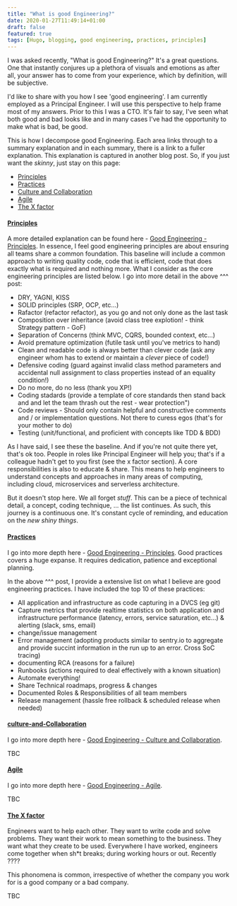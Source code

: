 ```yaml
---
title: "What is good Engineering?"
date: 2020-01-27T11:49:14+01:00
draft: false
featured: true
tags: [Hugo, blogging, good engineering, practices, principles]
---
```


I was asked recently, "What is good Engineering?"  It's a great questions.  One that instantly conjures up a plethora of visuals and emotions as after all, your answer has to come from your experience, which by definition, will be subjective.  

I'd like to share with you how I see 'good engineering'.  I am currently employed as a Principal Engineer. I will use this perspective to help frame most of my answers.  Prior to this I was a CTO. It's fair to say, I've seen what both good and bad looks like and in many cases I've had the opportunity to make what is bad, be good.

This is how I decompose good Engineering. Each area links through to a summary explanation and in each summary, there is a link to a fuller explanation. This explanation is captured in another blog post. So, if you just want the _skinny_, just stay on this page:

- [Principles](#principles)
- [Practices](#practices)
- [Culture and Collaboration](#culture-and-collaboration)
- [Agile](#agile)
- [The X factor](#the-x-factor)

#### [Principles]()

A more detailed explanation can be found here - [Good Engineering - Principles](/blog/principles).  In essence, I feel good engineering principles are about ensuring all teams share a common foundation. This baseline will include a common approach to writing quality code, code that is efficient, code that does exactly what is required and nothing more.  What I consider as the core engineering principles are listed below.  I go into more detail in the above ^^^ post:

- DRY, YAGNI, KISS
- SOLID principles (SRP, OCP, etc...)
- Rafactor (refactor refactor), as you go and not only done as the last task
- Composition over inheritance (avoid class tree explotion! - think Strategy pattern - GoF)
- Separation of Concerns (think MVC, CQRS, bounded context, etc...)
- Avoid premature optimization (futile task until you've metrics to hand)
- Clean and readable code is always better than clever code (ask any engineer whom has to extend or maintain a _clever_ piece of code!)
- Defensive coding (guard against invalid class method parameters and accidental null assignment to class properties instead of an equality condition!)
- Do no more, do no less (thank you XP!)
- Coding stadards (provide a template of core standards then stand back and and let the team thrash out the rest - wear protection")
- Code reviews - Should only contain helpful and constructive comments and / or implementation questions. Not there to curess egos (that's for your mother to do)
- Testing (unit/functional, and proficient with concepts like TDD & BDD)

As I have said, I see these the baseline.  And if you're not quite there yet, that's ok too. People in roles like Principal Engineer will help you; that's if a colleague hadn't get to you first (see the x factor section). A core responsibilities is also to educate & share.  This means to help engineers to understand concepts and approaches in many areas of computing, including cloud, microservices and serverless architecture.

But it doesn't stop here.  We all forget _stuff_. This can be a piece of technical detail, a concept, coding technique, ... the list continues. As such, this journey is a continuous one.  It's constant cycle of reminding, and education on the _new shiny things_. 

#### [Practices]()

I go into more depth here - [Good Engineering - Principles](/blog/practices).  Good practices covers a huge expanse. It requires dedication, patience and exceptional planning. 

In the above ^^^ post, I provide a extensive list on what I believe are good engineering practices.  I have included the top 10 of these practices:

- All application and infrastructure as code capturing in a DVCS (eg git)
- Capture metrics that provide realtime statistics on both application and infrastructure performance (latency, errors, service saturation, etc...) & alerting (slack, sms, email)
- change/issue management
- Error management (adopting products similar to sentry.io to aggregate and provide succint information in the run up to an error. Cross SoC tracing)
- documenting RCA (reasons for a failure)
- Runbooks (actions required to deal effectively with a known situation)
- Automate everything!
- Share Technical roadmaps, progress & changes
- Documented Roles & Responsibilities of all team members
- Release management (hassle free rollback & scheduled release when needed)

#### [culture-and-Collaboration]()

I go into more depth here - [Good Engineering - Culture and Collaboration](/blog/culture-and-collaboration). 

TBC

#### [Agile]()

I go into more depth here - [Good Engineering - Agile](/blog/agile). 

TBC

#### [The X factor]()

Engineers want to help each other.  They want to write code and solve problems.  They want their work to mean something to the business.  They want what they create to be used.  Everywhere I have worked, engineers come together when sh*t breaks; during working hours or out.  Recently ????

This phonomena is common, irrespective of whether the company you work for is a good company or a bad company. 

TBC


